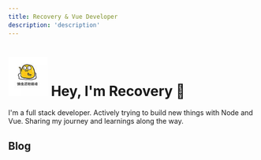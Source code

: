 ```yaml
---
title: Recovery & Vue Developer
description: 'description'
---
```


<h1>
  <img
    src="./.vitepress/theme/assets/img/me.jpg"
    width="80"
    height="80"
    loading="lazy"
    alt="Recovery"
    class="inline rounded-full object-center md:h-20 md:w-20 h-12 w-12 object-cover zoom-exclude"
  />
  <span class="text-2xl ml-4">Hey, I'm Recovery 👋</span>
</h1>

I'm a full stack developer. Actively trying to build new things with Node and Vue. Sharing my journey and learnings along the way.

## Blog

<posts/>
<pagination class="mt-8" />
